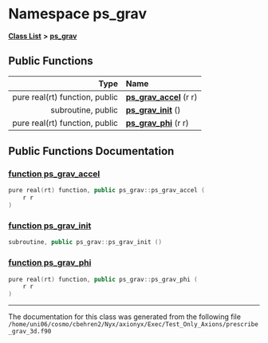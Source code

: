 
# Namespace ps\_grav


[**Class List**](annotated.md) **>** [**ps\_grav**](namespaceps__grav.md)




















## Public Functions

| Type | Name |
| ---: | :--- |
|  pure real(rt) function, public | [**ps\_grav\_accel**](namespaceps__grav.md#function-ps-grav-accel) (r r) <br> |
|  subroutine, public | [**ps\_grav\_init**](namespaceps__grav.md#function-ps-grav-init) () <br> |
|  pure real(rt) function, public | [**ps\_grav\_phi**](namespaceps__grav.md#function-ps-grav-phi) (r r) <br> |








## Public Functions Documentation


### <a href="#function-ps-grav-accel" id="function-ps-grav-accel">function ps\_grav\_accel </a>


```cpp
pure real(rt) function, public ps_grav::ps_grav_accel (
    r r
) 
```



### <a href="#function-ps-grav-init" id="function-ps-grav-init">function ps\_grav\_init </a>


```cpp
subroutine, public ps_grav::ps_grav_init () 
```



### <a href="#function-ps-grav-phi" id="function-ps-grav-phi">function ps\_grav\_phi </a>


```cpp
pure real(rt) function, public ps_grav::ps_grav_phi (
    r r
) 
```



------------------------------
The documentation for this class was generated from the following file `/home/uni06/cosmo/cbehren2/Nyx/axionyx/Exec/Test_Only_Axions/prescribe_grav_3d.f90`